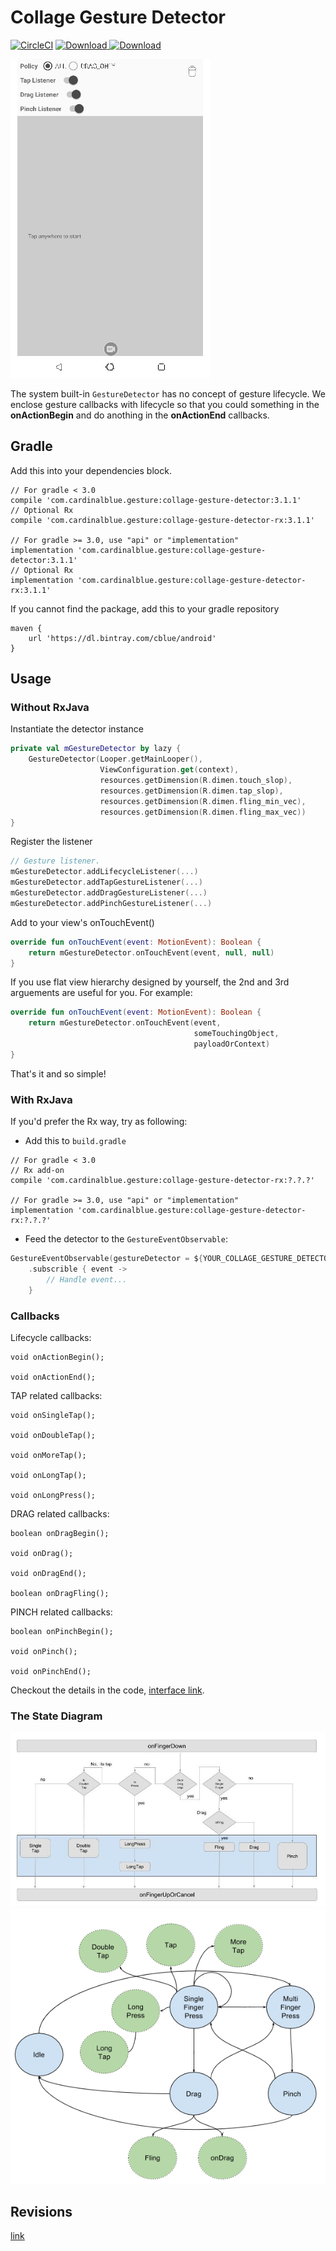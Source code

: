 Collage Gesture Detector
===

[![CircleCI](https://circleci.com/gh/cardinalblue/collage-gesture-detector-android.svg?style=svg)](https://circleci.com/gh/cardinalblue/collage-gesture-detector-android)
[ ![Download](https://api.bintray.com/packages/cblue/android/collage-gesture-detector/images/download.svg) ](https://bintray.com/cblue/android/collage-gesture-detector/_latestVersion)
[ ![Download](https://api.bintray.com/packages/cblue/android/collage-gesture-detector-rx/images/download.svg) ](https://bintray.com/cblue/android/collage-gesture-detector-rx/_latestVersion)

![demo](docs/demo.gif)

The system built-in `GestureDetector` has no concept of gesture lifecycle. We enclose gesture callbacks with lifecycle so that you could something in the **onActionBegin** and do anothing in the **onActionEnd** callbacks.

Gradle
---

Add this into your dependencies block.

```
// For gradle < 3.0
compile 'com.cardinalblue.gesture:collage-gesture-detector:3.1.1'
// Optional Rx 
compile 'com.cardinalblue.gesture:collage-gesture-detector-rx:3.1.1'

// For gradle >= 3.0, use "api" or "implementation"
implementation 'com.cardinalblue.gesture:collage-gesture-detector:3.1.1'
// Optional Rx 
implementation 'com.cardinalblue.gesture:collage-gesture-detector-rx:3.1.1'
```

If you cannot find the package, add this to your gradle repository

```
maven {
    url 'https://dl.bintray.com/cblue/android'
}
```

Usage
---

### Without RxJava

Instantiate the detector instance

```kotlin
private val mGestureDetector by lazy {
    GestureDetector(Looper.getMainLooper(),
                    ViewConfiguration.get(context),
                    resources.getDimension(R.dimen.touch_slop),
                    resources.getDimension(R.dimen.tap_slop),
                    resources.getDimension(R.dimen.fling_min_vec),
                    resources.getDimension(R.dimen.fling_max_vec))
}
```

Register the listener

```kotlin
// Gesture listener.
mGestureDetector.addLifecycleListener(...)
mGestureDetector.addTapGestureListener(...)
mGestureDetector.addDragGestureListener(...)
mGestureDetector.addPinchGestureListener(...)
```

Add to your view's onTouchEvent()

```kotlin
override fun onTouchEvent(event: MotionEvent): Boolean {
    return mGestureDetector.onTouchEvent(event, null, null)
}
```

If you use flat view hierarchy designed by yourself, the 2nd and 3rd arguements are useful for you. For example:

```kotlin
override fun onTouchEvent(event: MotionEvent): Boolean {
    return mGestureDetector.onTouchEvent(event, 
                                         someTouchingObject, 
                                         payloadOrContext)
}
```

That's it and so simple!

### With RxJava

If you'd prefer the Rx way, try as following:

- Add this to `build.gradle` 

```
// For gradle < 3.0
// Rx add-on 
compile 'com.cardinalblue.gesture:collage-gesture-detector-rx:?.?.?'

// For gradle >= 3.0, use "api" or "implementation" 
implementation 'com.cardinalblue.gesture:collage-gesture-detector-rx:?.?.?'
```

- Feed the detector to the `GestureEventObservable`:

```kotlin
GestureEventObservable(gestureDetector = ${YOUR_COLLAGE_GESTURE_DETECTOR})
    .subscrible { event ->
        // Handle event... 
    }
```

### Callbacks

Lifecycle callbacks:

```
void onActionBegin();

void onActionEnd();
```

TAP related callbacks:

```
void onSingleTap();

void onDoubleTap();

void onMoreTap();

void onLongTap();

void onLongPress();
```

DRAG related callbacks:

```
boolean onDragBegin();

void onDrag();

void onDragEnd();

boolean onDragFling();
```

PINCH related callbacks:

```
boolean onPinchBegin();

void onPinch();

void onPinchEnd();
```

Checkout the details in the code, [interface link](library/src/main/java/com/cardinalblue/gesture/IGestureListener.java).

### The State Diagram

![state diagram](docs/figure-state-paradigm.jpg)
![state diagram2](docs/GestureDetectorState.png)

Revisions
---

[link](CHANGELOG.md)
